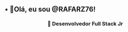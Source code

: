 <h2> 
•	👋Olá, eu sou @RAFARZ76!
  </h2>
  
<h3 align = "center"> 🚀 Desenvolvedor Full Stack Jr </h3>


